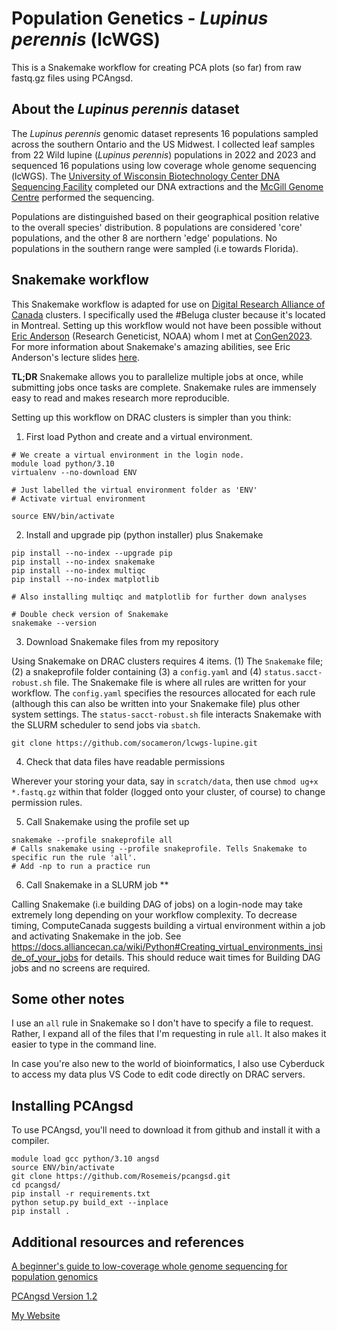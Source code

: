 # Population Genetics - _Lupinus perennis_ (lcWGS)

This is a Snakemake workflow for creating PCA plots (so far) from raw fastq.gz files using PCAngsd. 

## About the _Lupinus perennis_ dataset

The _Lupinus perennis_ genomic dataset represents 16 populations sampled across the southern Ontario and the US Midwest. I collected leaf samples from 22 Wild lupine (_Lupinus perennis_) populations in 2022 and 2023 and sequenced 16 populations using low coverage whole genome sequencing (lcWGS).
The [University of Wisconsin Biotechnology Center DNA Sequencing Facility](https://dnaseq.biotech.wisc.edu/) completed our DNA extractions and the [McGill Genome Centre](https://www.mcgillgenomecentre.ca/) performed the sequencing. 

Populations are distinguished based on their geographical position relative to the overall species' distribution. 8 populations are considered 'core' populations, and the other 8 are northern 'edge' populations. No populations in the southern range were sampled (i.e towards Florida). 

## Snakemake workflow

This Snakemake workflow is adapted for use on [Digital Research Alliance of Canada](alliancecan.ca/en) clusters. I specifically used the #Beluga cluster because it's located in Montreal. Setting up this workflow would not have been possible without [Eric Anderson](https://github.com/eriqande/mega-lcwgs-pw-fst-snakeflow) (Research Geneticist, NOAA) whom I met at [ConGen2023](https://www.umt.edu/ces/conferences/congen/). For more information about Snakemake's amazing abilities, see Eric Anderson's lecture slides [here](https://eriqande.github.io/con-gen-2023/slides/snake-slides.html#/section). 

**TL;DR** Snakemake allows you to parallelize multiple jobs at once, while submitting jobs once tasks are complete. Snakemake rules are immensely easy to read and makes research more reproducible.

Setting up this workflow on DRAC clusters is simpler than you think:

1. First load Python and create and a virtual environment.

```
# We create a virtual environment in the login node.
module load python/3.10
virtualenv --no-download ENV

# Just labelled the virtual environment folder as 'ENV'
# Activate virtual environment

source ENV/bin/activate
```

2. Install and upgrade pip (python installer) plus Snakemake

```
pip install --no-index --upgrade pip
pip install --no-index snakemake
pip install --no-index multiqc
pip install --no-index matplotlib

# Also installing multiqc and matplotlib for further down analyses

# Double check version of Snakemake
snakemake --version
```
3. Download Snakemake files from my repository

Using Snakemake on DRAC clusters requires 4 items. (1) The `Snakemake` file; (2) a snakeprofile folder containing (3) a `config.yaml` and (4) `status.sacct-robust.sh` file. The Snakemake file is where all rules are written for your workflow. The `config.yaml` specifies the resources allocated for each rule (although this can also be written into your Snakemake file) plus other system settings. The `status-sacct-robust.sh` file interacts Snakemake with the SLURM scheduler to send jobs via `sbatch`. 

```
git clone https://github.com/socameron/lcwgs-lupine.git
```

4. Check that data files have readable permissions

Wherever your storing your data, say in `scratch/data`, then use `chmod ug+x *.fastq.gz` within that folder (logged onto your cluster, of course) to change permission rules. 

5. Call Snakemake using the profile set up

```
snakemake --profile snakeprofile all
# Calls snakemake using --profile snakeprofile. Tells Snakemake to specific run the rule 'all'.
# Add -np to run a practice run
```
6. Call Snakemake in a SLURM job **

Calling Snakemake (i.e building DAG of jobs) on a login-node may take extremely long depending on your workflow complexity. To decrease timing, ComputeCanada suggests building a virtual environment within a job and activating Snakemake in the job. See https://docs.alliancecan.ca/wiki/Python#Creating_virtual_environments_inside_of_your_jobs for details. This should reduce wait times for Building DAG jobs and no screens are required.

## Some other notes

I use an `all` rule in Snakemake so I don't have to specify a file to request. Rather, I expand all of the files that I'm requesting in rule `all`. It also makes it easier to type in the command line.

In case you're also new to the world of bioinformatics, I also use Cyberduck to access my data plus VS Code to edit code directly on DRAC servers.  

## Installing PCAngsd

To use PCAngsd, you'll need to download it from github and install it with a compiler. 

```
module load gcc python/3.10 angsd
source ENV/bin/activate
git clone https://github.com/Rosemeis/pcangsd.git
cd pcangsd/
pip install -r requirements.txt
python setup.py build_ext --inplace
pip install .
```

## Additional resources and references

[A beginner's guide to low-coverage whole genome sequencing for population genomics](https://onlinelibrary.wiley.com/doi/abs/10.1111/mec.16077)

[PCAngsd Version 1.2](https://github.com/Rosemeis/pcangsd)

[My Website](https://www.cameronso.ca)



